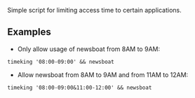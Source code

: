 Simple script for limiting access time to certain applications.

## Examples
- Only allow usage of newsboat from 8AM to 9AM:
```
timeking '08:00-09:00' && newsboat
```
- Allow newsboat from 8AM to 9AM and from 11AM to 12AM:
```
timeking '08:00-09:00&11:00-12:00' && newsboat
```
